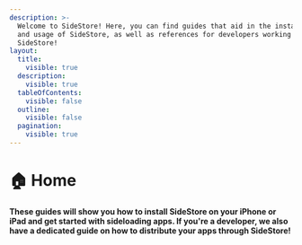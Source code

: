 ```yaml
---
description: >-
  Welcome to SideStore! Here, you can find guides that aid in the installation
  and usage of SideStore, as well as references for developers working with
  SideStore!
layout:
  title:
    visible: true
  description:
    visible: true
  tableOfContents:
    visible: false
  outline:
    visible: false
  pagination:
    visible: true
---
```


# 🏠 Home

**These guides will show you how to install SideStore on your iPhone or iPad and get started with sideloading apps. If you're a developer, we also have a dedicated guide on how to distribute your apps through SideStore!**
